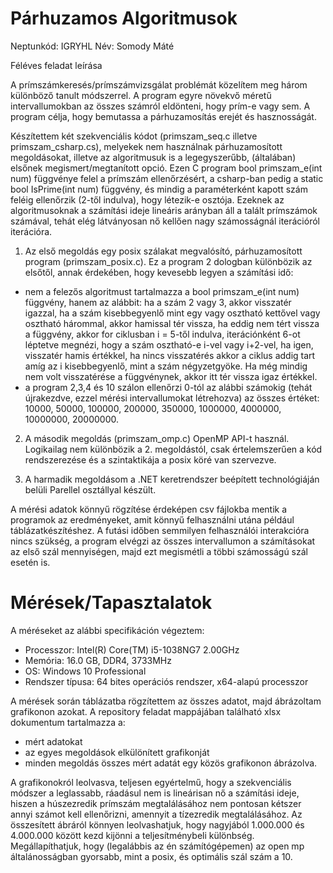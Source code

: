 # Párhuzamos Algoritmusok
Neptunkód: IGRYHL
Név: Somody Máté

Féléves feladat leírása

A prímszámkeresés/prímszámvizsgálat problémát közelítem meg három különböző tanult módszerrel. A program egyre növekvő méretű intervallumokban az összes számról eldönteni, hogy prím-e vagy sem. A program célja, hogy bemutassa a párhuzamosítás erejét és hasznosságát.

Készítettem két szekvenciális kódot (primszam_seq.c illetve primszam_csharp.cs), melyekek nem használnak párhuzamosított megoldásokat, illetve az algoritmusuk is a legegyszerűbb, (általában) elsőnek megismert/megtanított opció. Ezen C program bool primszam_e(int num) függvénye felel a prímszám ellenőrzésért, a csharp-ban pedig a static bool IsPrime(int num) függvény, és mindig a paraméterként kapott szám feléig ellenőrzik (2-től indulva), hogy létezik-e osztója. Ezeknek az algoritmusoknak a számítási ideje lineáris arányban áll a talált prímszámok számával, tehát elég látványosan nő kellően nagy számosságnál iterációról iterációra.

1) Az első megoldás egy posix szálakat megvalósító, párhuzamosított program (primszam_posix.c). Ez a program 2 dologban különbözik az elsőtől, annak érdekében, hogy kevesebb legyen a számítási idő:
- nem a felezős algoritmust tartalmazza a bool primszam_e(int num) függvény, hanem az alábbit:
ha a szám 2 vagy 3, akkor visszatér igazzal, ha a szám kisebbegyenlő mint egy vagy osztható kettővel vagy osztható hárommal, akkor hamissal tér vissza, ha eddig nem tért vissza a függvény, akkor for ciklusban i = 5-től indulva, iterációnként 6-ot léptetve megnézi, hogy a szám osztható-e i-vel vagy i+2-vel, ha igen, visszatér hamis értékkel, ha nincs visszatérés akkor a ciklus addig tart amíg az i kisebbegyenlő, mint a szám négyzetgyöke.
Ha még mindig nem volt visszatérése a függvénynek, akkor itt tér vissza igaz értékkel.
- a program 2,3,4 és 10 szálon ellenőrzi 0-tól az alábbi számokig (tehát újrakezdve, ezzel mérési intervallumokat létrehozva) az összes értéket:
10000, 50000, 100000, 200000, 350000, 1000000, 4000000, 10000000, 20000000.

2) A második megoldás (primszam_omp.c) OpenMP API-t használ. Logikailag nem különbözik a 2. megoldástól, csak értelemszerűen a kód rendszerezése és a szintaktikája a posix köré van szervezve.

3) A harmadik megoldásom a .NET keretrendszer beépített technológiáján belüli Parellel osztállyal készült. 

A mérési adatok könnyű rögzítése érdeképen csv fájlokba mentik a programok az eredményeket, amit könnyű felhasználni utána például táblázatkészítéshez.
A futási időben semmilyen felhasználói interakcióra nincs szükség, a program elvégzi az összes intervallumon a számításokat az első szál mennyiségen, majd ezt megismétli a többi számosságú szál esetén is.

# Mérések/Tapasztalatok
A méréseket az alábbi specifikáción végeztem:
- Processzor:	Intel(R) Core(TM) i5-1038NG7 2.00GHz
- Memória:	16.0 GB, DDR4, 3733MHz
- OS: Windows 10 Professional
- Rendszer típusa:	64 bites operációs rendszer, x64-alapú processzor

A mérések során táblázatba rögzítettem az összes adatot, majd ábrázoltam grafikonon azokat. A repository feladat mappájában található xlsx dokumentum tartalmazza a:
- mért adatokat
- az egyes megoldások elkülönített grafikonját
- minden megoldás összes mért adatát egy közös grafikonon ábrázolva.

A grafikonokról leolvasva, teljesen egyértelmű, hogy a szekvenciális módszer a leglassabb, ráadásul nem is lineárisan nő a számítási ideje, hiszen a húszezredik prímszám megtalálásához nem pontosan kétszer annyi számot kell ellenőrizni, amennyit a tízezredik megtalálásához.
Az összesített ábráról könnyen leolvashatjuk, hogy nagyjából 1.000.000 és 4.000.000 között kezd kijönni a teljesítménybeli különbség.
Megállapíthatjuk, hogy (legalábbis az én számítógépemen) az open mp általánosságban gyorsabb, mint a posix, és optimális szál szám a 10.
